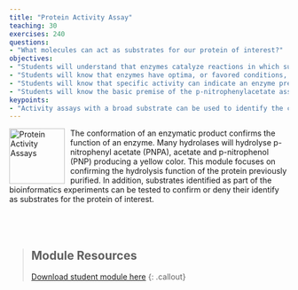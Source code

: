 ```yaml
---
title: "Protein Activity Assay"
teaching: 30
exercises: 240
questions:
- "What molecules can act as substrates for our protein of interest?"
objectives:
- "Students will understand that enzymes catalyze reactions in which substrates are converted to products."
- "Students will know that enzymes have optima, or favored conditions, that should be considered in an assay."
- "Students will know that specific activity can indicate an enzyme preparation’s general “quality”."
- "Students will know the basic premise of the p-nitrophenylacetate assay for hydrolases."
keypoints:
- "Activity assays with a broad substrate can be used to identify the class of enzyme while specific substrates can yield more information about enzyme function."
---
```

<img src="../fig/activity.png" alt="Protein Activity Assays" width="100" style="float: left; margin-top: 0px; margin-right: 10px" />
The conformation of an enzymatic product confirms the function of an enzyme. Many hydrolases will hydrolyse p-nitrophenyl acetate (PNPA), acetate and p-nitrophenol (PNP) producing a yellow color. This module focuses on confirming the hydrolysis function of the protein previously purified. In addition, substrates identified as part of the bioinformatics experiments can be tested to confirm or deny their identify as substrates for the protein of interest.
<br/><br/><br/><br/>

> ## Module Resources
>[Download student module here](https://docs.google.com/document/d/e/2PACX-1vRVGObpyR-tYrxHHXjdGGS1_mgDFjWAPic80gwrBF5h8rQI_WpqJtt4zetEZrqlrYSzCpIz7eZj_MbA/pub)
{: .callout}

